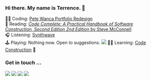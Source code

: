 ### Hi there. My name is Terrence. 👋 

👨‍💻 Coding: [Pete Wanca Portfolio Redesign](https://github.com/petewanca/petewanca.github.io)  
📖 Reading: [_Code Complete: A Practical Handbook of Software Construction, Second Edition 2nd Edition_ by Steve McConnell](https://www.amazon.com/dp/0735619670/ref=cm_sw_r_tw_dp_ZFBBTKAJBEGXQ1C074E4)   
🎧 Listening: [Synthwave](https://open.spotify.com/playlist/3looh4v6If3qgYNtW6cyTQ?si=1c958596bb924fbb) <img src="https://emojis.slackmojis.com/emojis/images/1643514837/8497/synthwave.gif?1643514837" height=14 />  
🕹 Playing: Nothing now. Open to suggestions. [<img src="https://img.shields.io/static/v1?message=Send%20me%20a%20Tweet&logo=twitter&labelColor=333&color=1DA1F2&label=%20&style=flat&logoColor=1DA1F2"/>]([https://twitter.com/TerrenceMahnken](https://publish.twitter.com/?buttonType=MentionButton&query=https%3A%2F%2Ftwitter.com%2FTerrenceMahnken&widget=Button))  
👨‍🏫 Learning: [Code Construction](https://www.amazon.com/dp/0735619670/ref=cm_sw_r_tw_dp_ZFBBTKAJBEGXQ1C074E4) 🔨

### Get in touch ...

[<img src="https://img.shields.io/static/v1?message=Send%20me%20an%20Email&logo=gmail&labelColor=333&color=EA4335&label=%20&style=for-the-badge"/>](mailto:terrencemm2@gmail.com) 
[<img src="https://img.shields.io/static/v1?message=Connect%20with%20me%20on%20LinkedIn&logo=linkedin&labelColor=333&color=0A66C2&label=%20&style=for-the-badge&logoColor=0A66C2"/>](https://www.linkedin.com/in/terrencemahnken/)
[<img src="https://img.shields.io/static/v1?message=Follow%20me%20on%20Twitter&logo=twitter&labelColor=333&color=1DA1F2&label=%20&style=for-the-badge&logoColor=1DA1F2"/>](https://twitter.com/TerrenceMahnken)
[<img src="https://img.shields.io/static/v1?message=Follow%20me%20on%20Medium&logo=medium&labelColor=333&color=000000&label=%20&style=for-the-badge"/>](https://medium.com/@terrencemm2)
